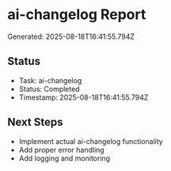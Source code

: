 # ai-changelog Report

Generated: 2025-08-18T16:41:55.794Z

## Status
- Task: ai-changelog
- Status: Completed
- Timestamp: 2025-08-18T16:41:55.794Z

## Next Steps
- Implement actual ai-changelog functionality
- Add proper error handling
- Add logging and monitoring
